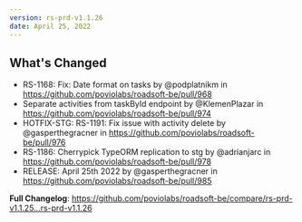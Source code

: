 ```yaml
---
version: rs-prd-v1.1.26
date: April 25, 2022
---
```


## What's Changed
* RS-1168: Fix: Date format on tasks by @podplatnikm in https://github.com/poviolabs/roadsoft-be/pull/968
* Separate activities from taskById endpoint by @KlemenPlazar in https://github.com/poviolabs/roadsoft-be/pull/974
* HOTFIX-STG: RS-1191: Fix issue with activity delete by @gasperthegracner in https://github.com/poviolabs/roadsoft-be/pull/976
* RS-1186: Cherrypick TypeORM replication to stg by @adrianjarc in https://github.com/poviolabs/roadsoft-be/pull/978
* RELEASE: April 25th 2022 by @gasperthegracner in https://github.com/poviolabs/roadsoft-be/pull/985


**Full Changelog**: https://github.com/poviolabs/roadsoft-be/compare/rs-prd-v1.1.25...rs-prd-v1.1.26